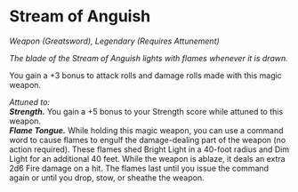 # Stream of Anguish
*Weapon (Greatsword), Legendary (Requires Attunement)*

*The blade of the Stream of Anguish lights with flames whenever it is drawn.*

You gain a +3 bonus to attack rolls and damage rolls made with this magic weapon.  

*Attuned to:*  
***Strength.*** You gain a +5 bonus to your Strength score while attuned to this weapon.  
***Flame Tongue.*** While holding this magic weapon, you can use a command word to cause flames to engulf the damage-dealing part of the weapon (no action required). These flames shed Bright Light in a 40-foot radius and Dim Light for an additional 40 feet. While the weapon is ablaze, it deals an extra 2d6 Fire damage on a hit. The flames last until you issue the command again or until you drop, stow, or sheathe the weapon.
